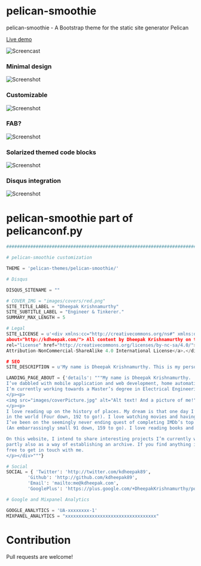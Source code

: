 # pelican-smoothie

pelican-smoothie - A Bootstrap theme for the static site generator Pelican

[Live demo](http://kdheepak.com)

![Screencast](https://raw.githubusercontent.com/kdheepak89/pelican-smoothie/master/screencast.gif)

### Minimal design

![Screenshot](https://raw.githubusercontent.com/kdheepak89/pelican-smoothie/master/screenshot1.png)

### Customizable

![Screenshot](https://raw.githubusercontent.com/kdheepak89/pelican-smoothie/master/screenshot2.png)

### FAB?

![Screenshot](https://raw.githubusercontent.com/kdheepak89/pelican-smoothie/master/screenshot3.png)

### Solarized themed code blocks

![Screenshot](https://raw.githubusercontent.com/kdheepak89/pelican-smoothie/master/screenshot4.png)

### Disqus integration

![Screenshot](https://raw.githubusercontent.com/kdheepak89/pelican-smoothie/master/screenshot5.png)


# pelican-smoothie part of pelicanconf.py

```python
############################################################################

# pelican-smoothie customization

THEME = 'pelican-themes/pelican-smoothie/'

# Disqus

DISQUS_SITENAME = ""

# COVER_IMG = "images/covers/red.png"
SITE_TITLE_LABEL = "Dheepak Krishnamurthy"
SITE_SUBTITLE_LABEL = "Engineer & Tinkerer."
SUMMARY_MAX_LENGTH = 5

# Legal
SITE_LICENSE = u'<div xmlns:cc="http://creativecommons.org/ns#" xmlns:dct="http://purl.org/dc/terms/"
about="http://kdheepak.com/"> All content by Dheepak Krishnamurthy on this page is licensed under a <a
rel="license" href="http://creativecommons.org/licenses/by-nc-sa/4.0/">Creative Commons
Attribution-NonCommercial-ShareAlike 4.0 International License</a>.</div>'

# SEO
SITE_DESCRIPTION = u'My name is Dheepak Krishnamurthy. This is my personal blog.'

LANDING_PAGE_ABOUT = {'details': """My name is Dheepak Krishnamurthy. 
I’ve dabbled with mobile application and web development, home automation and photography. 
I’m currently working towards a Master’s degree in Electrical Engineering.
</p><p>
<img src="images/coverPicture.jpg" alt="Alt text! And a picture of me!" style="width:100%">
</p><p>
I love reading up on the history of places. My dream is that one day I’d have travelled to every country
in the world (Four down, 192 to go!). I love watching movies and having discussions with friends about them. 
I’ve been on the seemingly never ending quest of completing IMDb’s top 250 movies of all time 
(An embarrassingly small 91 down, 159 to go). I love reading books and comic books. 

On this website, I intend to share interesting projects I’m currently working on or have worked on in the past,
partly also as a way of establishing an archive. If you find anything interesting, feel absolutely 
free to get in touch with me.
</p></div>"""}

# Social
SOCIAL = { 'Twitter': 'http://twitter.com/kdheepak89',
        'Github': 'http://github.com/kdheepak89',
        'Email': 'mailto:me@kdheepak.com',
        'GooglePlus': 'https://plus.google.com/+DheepakKrishnamurthy/posts'}

# Google and Mixpanel Analytics

GOOGLE_ANALYTICS = 'UA-xxxxxxxx-1'
MIXPANEL_ANALYTICS = "xxxxxxxxxxxxxxxxxxxxxxxxxxxxxxxxxx"
```

# Contribution

Pull requests are welcome!
